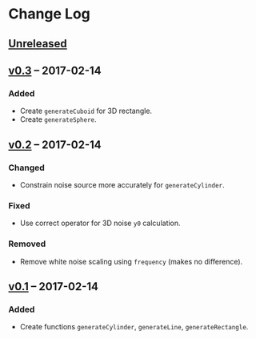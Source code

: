 # Change Log

## [Unreleased]

## [v0.3] – 2017-02-14
### Added
- Create `generateCuboid` for 3D rectangle.
- Create `generateSphere`.

## [v0.2] – 2017-02-14
### Changed
- Constrain noise source more accurately for `generateCylinder`.

### Fixed
- Use correct operator for 3D noise `y0` calculation.

### Removed
- Remove white noise scaling using `frequency` (makes no difference).

## [v0.1] – 2017-02-14
### Added
- Create functions `generateCylinder`, `generateLine`, `generateRectangle`.

[Unreleased]: https://github.com/joshforisha/fractal-noise-js/compare/v0.3...HEAD
[v0.3]: https://github.com/joshforisha/fractal-noise-js/compare/v0.2...v0.3
[v0.2]: https://github.com/joshforisha/fractal-noise-js/compare/v0.1...v0.2
[v0.1]: https://github.com/joshforisha/fractal-noise-js/releases/tag/v0.1
